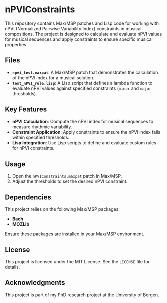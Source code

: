 # nPVIConstraints

This repository contains Max/MSP patches and Lisp code for working with nPVI (Normalized Pairwise Variability Index) constraints in musical compositions. The project is designed to calculate and evaluate nPVI values for musical sequences and apply constraints to ensure specific musical properties.

## Files

- **`npvi_test.maxpat`**: A Max/MSP patch that demonstrates the calculation of the nPVI index for a musical solution.
- **`test_nPVI_rule.lisp`**: A Lisp script that defines a lambda function to evaluate nPVI values against specified constraints (`minor` and `major` thresholds).

## Key Features

- **nPVI Calculation**: Compute the nPVI index for musical sequences to measure rhythmic variability.
- **Constraint Application**: Apply constraints to ensure the nPVI index falls within specified thresholds.
- **Lisp Integration**: Use Lisp scripts to define and evaluate custom rules for nPVI constraints.

## Usage

1. Open the `nPVIConstraints.maxpat` patch in Max/MSP.
2. Adjust the thresholds to set the desired nPVI constraint.

## Dependencies

This project relies on the following Max/MSP packages:

- **Bach**
- **MOZLib**

Ensure these packages are installed in your Max/MSP environment.

## License

This project is licensed under the MIT License. See the `LICENSE` file for details.

## Acknowledgments

This project is part of my PhD research project at the University of Bergen.
